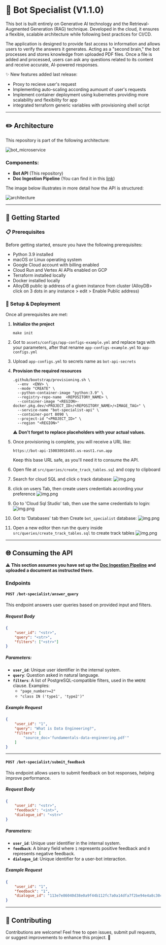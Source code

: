 # 🤖 Bot Specialist (V1.1.0)

This bot is built entirely on Generative AI technology and the Retrieval-Augmented Generation (RAG) technique. Developed in the cloud, it ensures a flexible, scalable architecture while following best practices for CI/CD.

The application is designed to provide fast access to information and allows users to verify the answers it generates. Acting as a "second brain," the bot processes and stores knowledge from uploaded PDF files. Once a file is added and processed, users can ask any questions related to its content and receive accurate, AI-powered responses.

✨ New features added last release:
 - Proxy to recieve user's request
 - Implementing auto-scaling according aumount of user's requests
 - Implement container deployment using kubernetes providing more scalability and flexibility for app
 - integrated terraform generic variables with provisioning shell script
---

## ✏️ Architecture

This repository is part of the following architecture:

![bot_microservice](assets/images/bot_microservice.png)

### Components:

- **Bot API** (This repository)
- **Doc Ingestion Pipeline** (You can find it in this [link](https://github.com/lucasvittal2/doc_ingestion_pipeline/tree/dev))

The image below illustrates in more detail how the API is structured:

![architecture](assets/images/architecture.png)

---

## 🚀 Getting Started

### 📋 Prerequisites
Before getting started, ensure you have the following prerequisites:

- Python 3.9 installed
- macOS or Linux operating system
- Google Cloud account with billing enabled
- Cloud Run and Vertex AI APIs enabled on GCP
- Terraform installed locally
- Docker installed locally
- AlloyDB public ip address of a given instance from cluster (AlloyDB> click on 3 dots in any instance > edit > Enable Public address)

### 🏃 Setup & Deployment
Once all prerequisites are met:

1. **Initialize the project**
   ```shell
   make init
   ```

2. Got to `assets/configs/app-configs-example.yml` and replace tags with your parameters, after that rename `app-configs-example.yml` to `app-configs.yml`
3. Upload `app-configs.yml` to secrets name as `bot-api-secrets`

3. **Provision the required resources**
   ```shell
   .github/bootstrap/provisioning.sh \
     --env  <ENV> \
     --mode "CREATE" \
     --python-container-image "python:3.9" \
     --registry-repo-name  <REPOSITORY_NAME> \
     --container-image "<REGION>-docker.pkg.dev/<PROJECT_ID>/<REPOSITORY_NAME>/<IMAGE_TAG>" \
     --service-name "bot-specialist-api" \
     --container-port 8090 \
     --project-id "<PROJECT_ID>" \
     --region "<REGION>"
   ```
   ⚠️ **Don't forget to replace placeholders with your actual values.**


4. Once provisioning is complete, you will receive a URL like:
   ```text
   https://bot-api-150030916493.us-east1.run.app
   ```
   Keep this base URL safe, as you'll need it to consume the API.
5. Open file at `src/queries/create_track_tables.sql` and copy to clipboard
6.  Search for cloud SQL and click o track database:
![img.png](assets/images/cloudsqldb.png)
7. click on users Tab, then create users credentials according your preference
![img.png](assets/images/create-credentials.png)
8. Go to 'Cloud Sql Studio' tab, then use the same credentials to login:
![img.png](assets/images/studio.png)
9. Got to 'Databases' tab then Create `bot_specialist` database:
![img.png](assets/images/createdbsql.png)
10. Open a new editor then run the query inside `src/queries/create_track_tables.sql` to create track tables
![img.png](assets/images/createtracktables.png)
---

## 🌐 Consuming the API

⚠️ **This section assumes you have set up the [Doc Ingestion Pipeline](https://github.com/lucasvittal2/doc_ingestion_pipeline/tree/dev) and uploaded a document as instructed there.**

### Endpoints

#### **`POST /bot-specialist/answer_query`**
This endpoint answers user queries based on provided input and filters.

##### Request Body
```json
{
    "user_id": "<str>",
    "query": "<str>",
    "filters": ["<str>"]
}
```

##### Parameters:
- **`user_id`**: Unique user identifier in the internal system.
- **`query`**: Question asked in natural language.
- **`filters`**: A list of PostgreSQL-compatible filters, used in the `WHERE` clause. Examples:
  - `"page_number>=2"`
  - `"class IN ('type1', 'type2')"`

##### Example Request
```json
{
    "user_id": "1",
    "query": "What is Data Engineering?",
    "filters": [
        "source_doc='fundamentals-data-engineering.pdf'"
    ]
}
```

---

#### **`POST /bot-specialist/submit_feedback`**
This endpoint allows users to submit feedback on bot responses, helping improve performance.

##### Request Body
```json
{
    "user_id": "<str>",
    "feedback": "<int>",
    "dialogue_id": "<str>"
}
```

##### Parameters:
- **`user_id`**: Unique user identifier in the internal system.
- **`feedback`**: A binary field where `1` represents positive feedback and `0` represents negative feedback.
- **`dialogue_id`**: Unique identifier for a user-bot interaction.

##### Example Request
```json
{
    "user_id": "1",
    "feedback": "1",
    "dialogue_id": "113e7e86040d38e0a9f44b112fc7a0a14dfa7f2be94e4a8c30cdbc2035f25988"
}
```

---

## 🤲 Contributing

Contributions are welcome! Feel free to open issues, submit pull requests, or suggest improvements to enhance this project. 🚀
